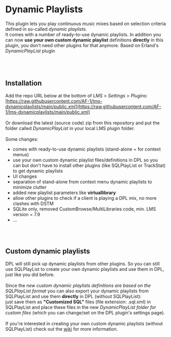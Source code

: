 Dynamic Playlists
====

This plugin lets you play continuous music mixes based on selection criteria defined in so-called <i>dynamic playlists</i>.<br>
It comes with a number of ready-to-use dynamic playlists. In addition you can now <b>use your own custom dynamic playlist</b> definitions <b>directly</b> in this plugin, you don't need other plugins for that anymore. Based on Erland's <i>DynamicPlayList</i> plugin<br><br>
<br><br>

## Installation

Add the repo URL below at the bottom of *LMS* > *Settings* > *Plugins*:<br>
[https://raw.githubusercontent.com/AF-1/lms-dynamicplaylists/main/public.xml](https://raw.githubusercontent.com/AF-1/lms-dynamicplaylists/main/public.xml)
<br><br>
Or download the latest (source code) zip from this repository and put the folder called *DynamicPlayList* in your local LMS plugin folder.
<br><br>
Some changes:<br>
- comes with ready-to-use dynamic playlists (stand-alone + for context menus)
- use your own custom dynamic playlist files/definitions in DPL so you can but don't have to install other plugins (like SQLPlayList or TrackStat) to get dynamic playlists
- UI changes
- separation of stand-alone from context menu dynamic playlists to minimize clutter
- added new playlist parameters like <b>virtuallibrary</b>
- allow other plugins to check if a client is playing a DPL mix, no more clashes with DSTM
- SQLite only, removed CustomBrowse/MultiLibraries code, min. LMS version = 7.9
- …

<br><br>

## Custom dynamic playlists

DPL will still pick up dynamic playlists from other plugins. So you can still use SQLPlayList to create your own dynamic playlists and use them in DPL, just like you did before.<br><br>
Since the <i>new custom dynamic playlists definitions are based on the SQLPlayList format</i> you can also export your dynamic playlists from SQLPlayList and use them <b>directly</b> in DPL (without SQLPlayList):<br>
just save them as <b>"Customized SQL"</b> files (file extension: .sql.xml) in SQLPlayList and place these files in the new <i>DynamicPlayList folder for custom files</i> (which you can change/set on the DPL plugin's settings page).
<br><br>
If you're interested in creating your own custom dynamic playlists (without SQLPlayList) check out the [wiki](https://github.com/AF-1/lms-dynamicplaylists/wiki/DPL-playlist-format) for more information.